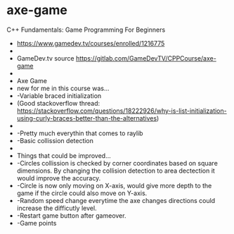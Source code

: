 # axe-game

C++ Fundamentals: Game Programming For Beginners
 * https://www.gamedev.tv/courses/enrolled/1216775
 * 
 * GameDev.tv source https://gitlab.com/GameDevTV/CPPCourse/axe-game
 * 
 * Axe Game
 *  new for me in this course was...
 *  -Variable braced initialization 
 *  (Good stackoverflow thread: https://stackoverflow.com/questions/18222926/why-is-list-initialization-using-curly-braces-better-than-the-alternatives)
 *  
 *  -Pretty much everythin that comes to raylib
 *  -Basic collission detection
 * 
 *  Things that could be improved...
 *  -Circles collission is checked by corner coordinates based on square dimensions. By changing the collision detection to area dectection it would improve the accuracy.
 *  -Circle is now only moving on X-axis, would give more depth to the game if the circle could also move on Y-axis.
 *  -Random speed change everytime the axe changes directions could increase the difficutly level.
 *  -Restart game button after gameover.
 *  -Game points
